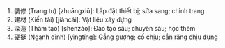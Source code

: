 1. 装修 (Trang tu) [zhuāngxiū]: Lắp đặt thiết bị; sửa sang; chỉnh trang
2. 建材 (Kiến tài) [jiàncái]: Vật liệu xây dựng
3. 深造 (Thâm tạo) [shēnzào]: Đào tạo sâu; chuyên sâu; học thêm
4. 硬挺 (Ngạnh đỉnh) [yìngtǐng]: Gắng gượng; cố chịu; cắn răng chịu đựng
